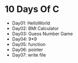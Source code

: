 # 10 Days Of C

- Day01: HelloWorld
- Day02: BMI Calculator
- Day03: Guess Number Game
- Day04: 9*9
- Day05: function
- Day06: pointer
- Day07: write file